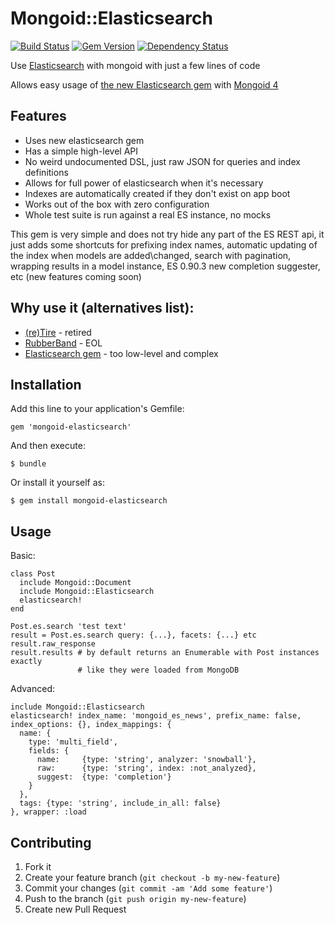 # Mongoid::Elasticsearch

[![Build Status](https://travis-ci.org/rs-pro/mongoid-elasticsearch.png?branch=master)](https://travis-ci.org/rs-pro/mongoid-elasticsearch)
[![Gem Version](https://badge.fury.io/rb/mongoid-elasticsearch.png)](http://badge.fury.io/rb/mongoid-elasticsearch)
[![Dependency Status](https://gemnasium.com/rs-pro/mongoid-elasticsearch.png)](https://gemnasium.com/rs-pro/mongoid-elasticsearch)


Use [Elasticsearch](http://www.elasticsearch.org/) with mongoid with just a few
lines of code

Allows easy usage of [the new Elasticsearch gem](https://github.com/elasticsearch/elasticsearch-ruby)
with [Mongoid 4](https://github.com/mongoid/mongoid)

## Features

- Uses new elasticsearch gem
- Has a simple high-level API
- No weird undocumented DSL, just raw JSON for queries and index definitions
- Allows for full power of elasticsearch when it's necessary
- Indexes are automatically created if they don't exist on app boot
- Works out of the box with zero configuration
- Whole test suite is run against a real ES instance, no mocks

This gem is very simple and does not try hide any part of the ES REST api, it
  just adds some shortcuts for prefixing index names, automatic updating of the index
  when models are added\changed, search with pagination, wrapping results in
  a model instance, ES 0.90.3 new completion suggester, etc (new features coming
  soon)

## Why use it (alternatives list):

- [(re)Tire](https://github.com/karmi/retire) - retired
- [RubberBand](https://github.com/grantr/rubberband) - EOL
- [Elasticsearch gem](https://github.com/elasticsearch/elasticsearch-ruby) - too low-level and complex

## Installation

Add this line to your application's Gemfile:

    gem 'mongoid-elasticsearch'

And then execute:

    $ bundle

Or install it yourself as:

    $ gem install mongoid-elasticsearch

## Usage

Basic: 

    class Post
      include Mongoid::Document
      include Mongoid::Elasticsearch
      elasticsearch!
    end

    Post.es.search 'test text'
    result = Post.es.search query: {...}, facets: {...} etc
    result.raw_response
    result.results # by default returns an Enumerable with Post instances exactly
                   # like they were loaded from MongoDB

Advanced:

    include Mongoid::Elasticsearch
    elasticsearch! index_name: 'mongoid_es_news', prefix_name: false, index_options: {}, index_mappings: {
      name: {
        type: 'multi_field',
        fields: {
          name:     {type: 'string', analyzer: 'snowball'},
          raw:      {type: 'string', index: :not_analyzed},
          suggest:  {type: 'completion'} 
        }
      },
      tags: {type: 'string', include_in_all: false}
    }, wrapper: :load

## Contributing

1. Fork it
2. Create your feature branch (`git checkout -b my-new-feature`)
3. Commit your changes (`git commit -am 'Add some feature'`)
4. Push to the branch (`git push origin my-new-feature`)
5. Create new Pull Request
